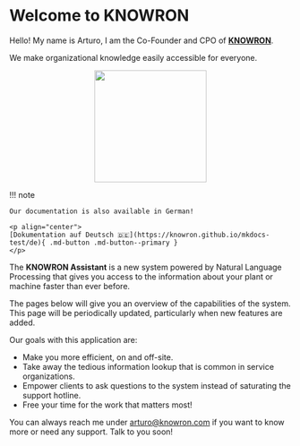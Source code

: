 # Welcome to KNOWRON

Hello! My name is Arturo, I am the Co-Founder and CPO of [**KNOWRON**](https://www.knowron.com/). 

We make organizational knowledge easily accessible for everyone.
<p align="center"><img src="https://uploads-ssl.webflow.com/5fb7dee20da971151ba8dd09/5fc63de6ce2996845e34e182_arturo.png" width="200"></p>

!!! note

    Our documentation is also available in German!

    <p align="center">
    [Dokumentation auf Deutsch 🇩🇪](https://knowron.github.io/mkdocs-test/de){ .md-button .md-button--primary }
    </p>

The **KNOWRON Assistant** is a new system powered by Natural Language Processing that gives you access to the information about your plant or machine faster than ever before.

The pages below will give you an overview of the capabilities of the system. This page will be periodically updated, particularly when new features are added.

Our goals with this application are:

- Make you more efficient, on and off-site.
- Take away the tedious information lookup that is common in service organizations.
- Empower clients to ask questions to the system instead of saturating the support hotline.
- Free your time for the work that matters most!

You can always reach me under <arturo@knowron.com> if you want to know more or need any support. Talk to you soon!
